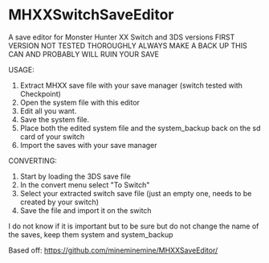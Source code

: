 # MHXXSwitchSaveEditor
A save editor for Monster Hunter XX Switch and 3DS versions
FIRST VERSION
NOT TESTED THOROUGHLY ALWAYS MAKE A BACK UP
THIS CAN AND PROBABLY WILL RUIN YOUR SAVE

USAGE:
1. Extract MHXX save file with your save manager (switch tested with Checkpoint)
2. Open the system file with this editor
3. Edit all you want.
4. Save the system file.
5. Place both the edited system file and the system_backup back on the sd card of your switch
6. Import the saves with your save manager

CONVERTING: 
1. Start by loading the 3DS save file
2. In the convert menu select "To Switch"
3. Select your extracted switch save file (just an empty one, needs to be created by your switch)
4. Save the file and import it on the switch

I do not know if it is important but to be sure but do not change the name of the saves, keep them system and system_backup

Based off: https://github.com/mineminemine/MHXXSaveEditor/
